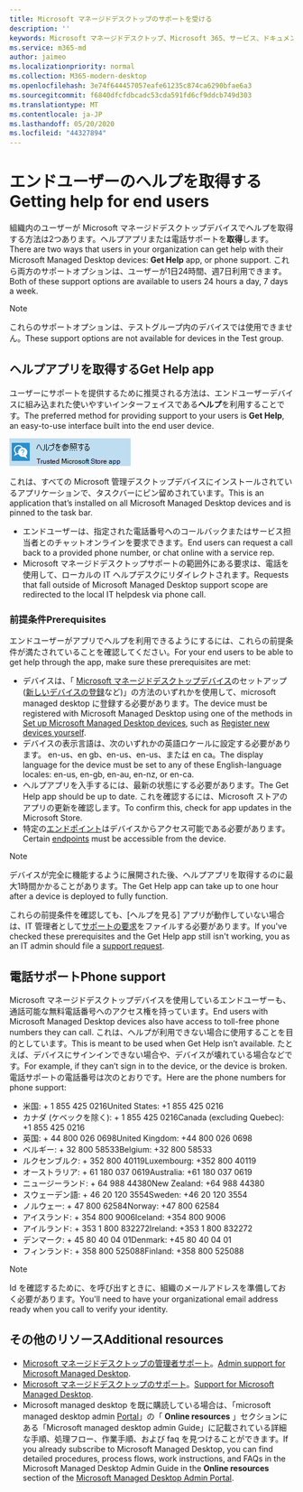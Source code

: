 ```yaml
---
title: Microsoft マネージドデスクトップのサポートを受ける
description: ''
keywords: Microsoft マネージドデスクトップ、Microsoft 365、サービス、ドキュメント
ms.service: m365-md
author: jaimeo
ms.localizationpriority: normal
ms.collection: M365-modern-desktop
ms.openlocfilehash: 3e74f644457057eafe61235c874ca6290bfae6a3
ms.sourcegitcommit: f6840dfcfdbcadc53cda591fd6cf9ddcb749d303
ms.translationtype: MT
ms.contentlocale: ja-JP
ms.lasthandoff: 05/20/2020
ms.locfileid: "44327894"
---
```

# <a name="getting-help-for-end-users"></a><span data-ttu-id="47bc4-103">エンドユーザーのヘルプを取得する</span><span class="sxs-lookup"><span data-stu-id="47bc4-103">Getting help for end users</span></span>

<span data-ttu-id="47bc4-104">組織内のユーザーが Microsoft マネージドデスクトップデバイスでヘルプを取得する方法は2つあります。ヘルプアプリまたは電話サポートを**取得**します。</span><span class="sxs-lookup"><span data-stu-id="47bc4-104">There are two ways that users in your organization can get help with their Microsoft Managed Desktop devices: **Get Help** app, or phone support.</span></span> <span data-ttu-id="47bc4-105">これら両方のサポートオプションは、ユーザーが1日24時間、週7日利用できます。</span><span class="sxs-lookup"><span data-stu-id="47bc4-105">Both of these support options are available to users 24 hours a day, 7 days a week.</span></span>
 
>[!NOTE]
><span data-ttu-id="47bc4-106">これらのサポートオプションは、テストグループ内のデバイスでは使用できません。</span><span class="sxs-lookup"><span data-stu-id="47bc4-106">These support options are not available for devices in the Test group.</span></span>

## <a name="get-help-app"></a><span data-ttu-id="47bc4-107">ヘルプアプリを取得する</span><span class="sxs-lookup"><span data-stu-id="47bc4-107">Get Help app</span></span>

<span data-ttu-id="47bc4-108">ユーザーにサポートを提供するために推奨される方法は、エンドユーザーデバイスに組み込まれた使いやすいインターフェイスである**ヘルプ**を利用することです。</span><span class="sxs-lookup"><span data-stu-id="47bc4-108">The preferred method for providing support to your users is **Get Help**, an easy-to-use interface built into the end user device.</span></span>  

![ヘルプアプリアイコンを取得する](../../media/get-help.png)

<span data-ttu-id="47bc4-110">これは、すべての Microsoft 管理デスクトップデバイスにインストールされているアプリケーションで、タスクバーにピン留めされています。</span><span class="sxs-lookup"><span data-stu-id="47bc4-110">This is an application that’s installed on all Microsoft Managed Desktop devices and is pinned to the task bar.</span></span> 

- <span data-ttu-id="47bc4-111">エンドユーザーは、指定された電話番号へのコールバックまたはサービス担当者とのチャットオンラインを要求できます。</span><span class="sxs-lookup"><span data-stu-id="47bc4-111">End users can request a call back to a provided phone number, or chat online with a service rep.</span></span>
- <span data-ttu-id="47bc4-112">Microsoft マネージドデスクトップサポートの範囲外にある要求は、電話を使用して、ローカルの IT ヘルプデスクにリダイレクトされます。</span><span class="sxs-lookup"><span data-stu-id="47bc4-112">Requests that fall outside of Microsoft Managed Desktop support scope are redirected to the local IT helpdesk via phone call.</span></span>

### <a name="prerequisites"></a><span data-ttu-id="47bc4-113">前提条件</span><span class="sxs-lookup"><span data-stu-id="47bc4-113">Prerequisites</span></span>
<span data-ttu-id="47bc4-114">エンドユーザーがアプリでヘルプを利用できるようにするには、これらの前提条件が満たされていることを確認してください。</span><span class="sxs-lookup"><span data-stu-id="47bc4-114">For your end users to be able to get help through the app, make sure these prerequisites are met:</span></span>

- <span data-ttu-id="47bc4-115">デバイスは、「 [Microsoft マネージドデスクトップデバイス](../get-started/set-up-devices.md)のセットアップ ([新しいデバイスの登録](../get-started/register-devices-self.md)など)」の方法のいずれかを使用して、microsoft managed desktop に登録する必要があります。</span><span class="sxs-lookup"><span data-stu-id="47bc4-115">The device must be registered with Microsoft Managed Desktop using one of the methods in [Set up Microsoft Managed Desktop devices](../get-started/set-up-devices.md), such as [Register new devices yourself](../get-started/register-devices-self.md).</span></span>
- <span data-ttu-id="47bc4-116">デバイスの表示言語は、次のいずれかの英語ロケールに設定する必要があります。 en-us、en gb、en-us、en-us、または en ca。</span><span class="sxs-lookup"><span data-stu-id="47bc4-116">The display language for the device must be set to any of these English-language locales: en-us, en-gb, en-au, en-nz, or en-ca.</span></span>
- <span data-ttu-id="47bc4-117">ヘルプアプリを入手するには、最新の状態にする必要があります。</span><span class="sxs-lookup"><span data-stu-id="47bc4-117">The Get Help app should be up to date.</span></span> <span data-ttu-id="47bc4-118">これを確認するには、Microsoft ストアのアプリの更新を確認します。</span><span class="sxs-lookup"><span data-stu-id="47bc4-118">To confirm this, check for app updates in the Microsoft Store.</span></span>
- <span data-ttu-id="47bc4-119">特定の[エンドポイント](../get-ready/network.md#endpoints-allowed---specific-for-microsoft-managed-desktop)はデバイスからアクセス可能である必要があります。</span><span class="sxs-lookup"><span data-stu-id="47bc4-119">Certain [endpoints](../get-ready/network.md#endpoints-allowed---specific-for-microsoft-managed-desktop) must be accessible from the device.</span></span>

> [!NOTE]
> <span data-ttu-id="47bc4-120">デバイスが完全に機能するように展開された後、ヘルプアプリを取得するのに最大1時間かかることがあります。</span><span class="sxs-lookup"><span data-stu-id="47bc4-120">The Get Help app can take up to one hour after a device is deployed to fully function.</span></span>

<span data-ttu-id="47bc4-121">これらの前提条件を確認しても、[ヘルプを見る] アプリが動作していない場合は、IT 管理者として[サポートの要求](admin-support.md)をファイルする必要があります。</span><span class="sxs-lookup"><span data-stu-id="47bc4-121">If you've checked these prerequisites and the Get Help app still isn't working, you as an IT admin should file a [support request](admin-support.md).</span></span>

## <a name="phone-support"></a><span data-ttu-id="47bc4-122">電話サポート</span><span class="sxs-lookup"><span data-stu-id="47bc4-122">Phone support</span></span>

<span data-ttu-id="47bc4-123">Microsoft マネージドデスクトップデバイスを使用しているエンドユーザーも、通話可能な無料電話番号へのアクセス権を持っています。</span><span class="sxs-lookup"><span data-stu-id="47bc4-123">End users with Microsoft Managed Desktop devices also have access to toll-free phone numbers they can call.</span></span> <span data-ttu-id="47bc4-124">これは、ヘルプが利用できない場合に使用することを目的としています。</span><span class="sxs-lookup"><span data-stu-id="47bc4-124">This is meant to be used when Get Help isn’t available.</span></span> <span data-ttu-id="47bc4-125">たとえば、デバイスにサインインできない場合や、デバイスが壊れている場合などです。</span><span class="sxs-lookup"><span data-stu-id="47bc4-125">For example, if they can’t sign in to the device, or the device is broken.</span></span> <span data-ttu-id="47bc4-126">電話サポートの電話番号は次のとおりです。</span><span class="sxs-lookup"><span data-stu-id="47bc4-126">Here are the phone numbers for phone support:</span></span>

- <span data-ttu-id="47bc4-127">米国: + 1 855 425 0216</span><span class="sxs-lookup"><span data-stu-id="47bc4-127">United States: +1 855 425 0216</span></span>
- <span data-ttu-id="47bc4-128">カナダ (ケベックを除く): + 1 855 425 0216</span><span class="sxs-lookup"><span data-stu-id="47bc4-128">Canada (excluding Quebec): +1 855 425 0216</span></span>
- <span data-ttu-id="47bc4-129">英国: + 44 800 026 0698</span><span class="sxs-lookup"><span data-stu-id="47bc4-129">United Kingdom: +44 800 026 0698</span></span>
- <span data-ttu-id="47bc4-130">ベルギー: + 32 800 58533</span><span class="sxs-lookup"><span data-stu-id="47bc4-130">Belgium: +32 800 58533</span></span>
- <span data-ttu-id="47bc4-131">ルクセンブルク: + 352 800 40119</span><span class="sxs-lookup"><span data-stu-id="47bc4-131">Luxembourg: +352 800 40119</span></span>
- <span data-ttu-id="47bc4-132">オーストラリア: + 61 180 037 0619</span><span class="sxs-lookup"><span data-stu-id="47bc4-132">Australia: +61 180 037 0619</span></span>
- <span data-ttu-id="47bc4-133">ニュージーランド: + 64 988 44380</span><span class="sxs-lookup"><span data-stu-id="47bc4-133">New Zealand: +64 988 44380</span></span>
- <span data-ttu-id="47bc4-134">スウェーデン語: + 46 20 120 3554</span><span class="sxs-lookup"><span data-stu-id="47bc4-134">Sweden: +46 20 120 3554</span></span>
- <span data-ttu-id="47bc4-135">ノルウェー: + 47 800 62584</span><span class="sxs-lookup"><span data-stu-id="47bc4-135">Norway: +47 800 62584</span></span>
- <span data-ttu-id="47bc4-136">アイスランド: + 354 800 9006</span><span class="sxs-lookup"><span data-stu-id="47bc4-136">Iceland: +354 800 9006</span></span>
- <span data-ttu-id="47bc4-137">アイルランド: + 353 1 800 832272</span><span class="sxs-lookup"><span data-stu-id="47bc4-137">Ireland: +353 1 800 832272</span></span>
- <span data-ttu-id="47bc4-138">デンマーク: + 45 80 40 04 01</span><span class="sxs-lookup"><span data-stu-id="47bc4-138">Denmark: +45 80 40 04 01</span></span>
- <span data-ttu-id="47bc4-139">フィンランド: + 358 800 525088</span><span class="sxs-lookup"><span data-stu-id="47bc4-139">Finland: +358 800 525088</span></span>

>[!NOTE]
><span data-ttu-id="47bc4-140">Id を確認するために、を呼び出すときに、組織のメールアドレスを準備しておく必要があります。</span><span class="sxs-lookup"><span data-stu-id="47bc4-140">You'll need to have your organizational email address ready when you call to verify your identity.</span></span> 

## <a name="additional-resources"></a><span data-ttu-id="47bc4-141">その他のリソース</span><span class="sxs-lookup"><span data-stu-id="47bc4-141">Additional resources</span></span>
- <span data-ttu-id="47bc4-142">[Microsoft マネージドデスクトップの管理者サポート](admin-support.md)。</span><span class="sxs-lookup"><span data-stu-id="47bc4-142">[Admin support for Microsoft Managed Desktop](admin-support.md).</span></span> 
- <span data-ttu-id="47bc4-143">[Microsoft マネージドデスクトップのサポート](../service-description/support.md)。</span><span class="sxs-lookup"><span data-stu-id="47bc4-143">[Support for Microsoft Managed Desktop](../service-description/support.md).</span></span>
- <span data-ttu-id="47bc4-144">Microsoft managed desktop を既に購読している場合は、「microsoft managed desktop admin [Portal](https://aka.ms/mwaasportal)」の「 **Online resources** 」セクションにある「Microsoft managed desktop admin Guide」に記載されている詳細な手順、処理フロー、作業手順、および faq を見つけることができます。</span><span class="sxs-lookup"><span data-stu-id="47bc4-144">If you already subscribe to Microsoft Managed Desktop, you can find detailed procedures, process flows, work instructions, and FAQs in the Microsoft Managed Desktop Admin Guide in the **Online resources** section of the [Microsoft Managed Desktop Admin Portal](https://aka.ms/mwaasportal).</span></span>

